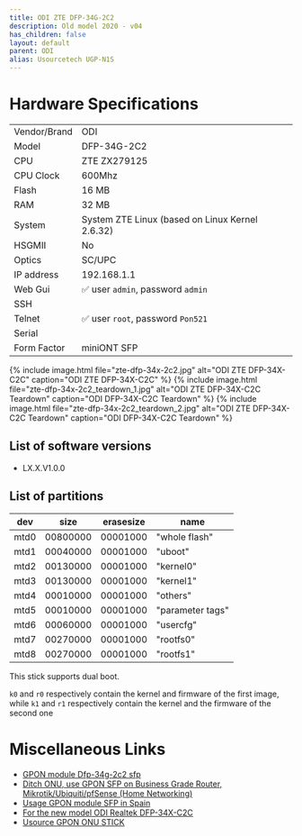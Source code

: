 ```yaml
---
title: ODI ZTE DFP-34G-2C2
description: Old model 2020 - v04
has_children: false
layout: default
parent: ODI
alias: Usourcetech UGP-N1S
---
```


# Hardware Specifications

|              |                  |
| ------------ | ---------------- |
| Vendor/Brand | ODI              |
| Model        | DFP-34G-2C2      |
| CPU          | ZTE ZX279125     |
| CPU Clock    | 600Mhz           |
| Flash        | 16 MB            |
| RAM          | 32 MB            |
| System       | System ZTE Linux (based on Linux Kernel 2.6.32) |
| HSGMII       | No               |
| Optics       | SC/UPC           |
| IP address   | 192.168.1.1      |
| Web Gui      | ✅ user `admin`, password `admin` |
| SSH          |                  |
| Telnet       | ✅ user `root`, password `Pon521`                                  |
| Serial       |                  |
| Form Factor  | miniONT SFP      |


{% include image.html file="zte-dfp-34x-2c2.jpg" alt="ODI ZTE DFP-34X-C2C" caption="ODI ZTE DFP-34X-C2C" %}
{% include image.html file="zte-dfp-34x-2c2_teardown_1.jpg" alt="ODI ZTE DFP-34X-C2C Teardown" caption="ODI DFP-34X-C2C Teardown" %}
{% include image.html file="zte-dfp-34x-2c2_teardown_2.jpg" alt="ODI ZTE DFP-34X-C2C Teardown" caption="ODI DFP-34X-C2C Teardown" %}

## List of software versions
- LX.X.V1.0.0

## List of partitions
 
| dev   | size     | erasesize | name            |
| ----- | -------- | --------- | --------------- |
| mtd0  | 00800000 | 00001000  | "whole flash"   |
| mtd1  | 00040000 | 00001000  | "uboot"         |
| mtd2  | 00130000 | 00001000  | "kernel0"       |
| mtd3  | 00130000 | 00001000  | "kernel1"       |
| mtd4  | 00010000 | 00001000  | "others"        |
| mtd5  | 00010000 | 00001000  | "parameter tags" |
| mtd6  | 00060000 | 00001000  | "usercfg"       |
| mtd7  | 00270000 | 00001000  | "rootfs0"       |
| mtd8  | 00270000 | 00001000  | "rootfs1"       |


This stick supports dual boot. 

`k0` and `r0` respectively contain the kernel and firmware of the first image, while `k1` and `r1` respectively contain the kernel and the firmware of the second one

# Miscellaneous Links

- [GPON module Dfp-34g-2c2 sfp](https://forum.openwrt.org/t/gpon-module-dfp-34g-2c2-sfp/51641)
- [Ditch ONU, use GPON SFP on Business Grade Router, Mikrotik/Ubiquiti/pfSense (Home Networking)](https://forum.lowyat.net/topic/4925452)
- [Usage GPON module SFP in Spain](https://forum.mikrotik.com/viewtopic.php?t=116364&start=300)
- [For the new model ODI Realtek DFP-34X-C2C](/ont-odi-realtek-dfp-34x-2c2)
- [Usource GPON ONU STICK](https://www.usourcetech.com/web/userfiles/download/GPONSTICKSFPCLASSB-2B_Rev01.pdf)
